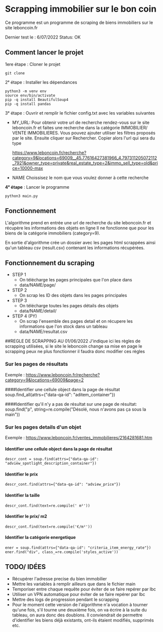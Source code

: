 # Scrapping immobilier sur le bon coin

Ce programme est un programme de scraping de biens immobiliers sur le site leboncoin.fr

Dernier test le : 6/07/2022
Status: OK

## Comment lancer le projet
1ere étape : Cloner le projet

    git clone

2ᵉ étape : Installer les dépendances 

    python3 -m venv env
    source env/bin/activate
    pip -q install BeautifulSoup4
    pip -q install pandas

3ᵉ étape : Ouvrir et remplir le fichier config.txt avec les variables suivantes
- MY_URL:
Pour obtenir votre url de recherche rendez-vous sur le site leboncoin.fr et faites une recherche dans la catégorie IMMOBILIER/ VENTE IMMOBILIERES. Vous pouvez ajouter utiliser les filtres proposés par le site. Ensuite cliquer sur Rechercher. Copier alors l'url qui sera du type

    https://www.leboncoin.fr/recherche?category=9&locations=69009__45.77616427381966_4.797311205072112_7921&owner_type=private&real_estate_type=2&immo_sell_type=old&price=10000-max

- NAME 
Choissisez le nom que vous voulez donner à cette recherche


**4ᵉ étape** : Lancer le programme

    python3 main.py

## Fonctionnement

L'algorithme prend en entrée une url de recherche du site leboncoin.fr et récupère les informations des objets en ligne
Il ne fonctionne que pour les biens de la catégorie immobiliers (category=9). 

En sortie d'algorithme crée un dossier avec les pages html scrappées ainsi qu'un tableau csv (result.csv) contenant les informations récupérées.

## Fonctionnement du scraping 

- STEP 1
  - On télécharge les pages principales que l'on place dans 
  - data/NAME/page/
- STEP 2 
  - On scrap les ID des objets dans les pages principales
- STEP 3
  - On télécharge toutes les pages détails des objets
  - data/NAME/detail/
- STEP 4 (PY)
  - On scrap l'ensemble des pages detail et on récupere les informations que l'on stock dans un tableau
  - data/NAME/resultat.csv


##REGLE DE SCRAPPING AU 01/06/2022
J'indique ici les règles de scrapping utilisées, si le site le leboncoin change sa mise en page le scrapping peux ne plus fonctionner il faudra donc modifier ces règles

### Sur les pages de résultats
Exemple : https://www.leboncoin.fr/recherche?category=9&locations=69009&page=2

####Identifier une cellule object dans la page de résultat
    soup.find_all(attrs={"data-qa-id": "aditem_container"})

####Identifier qu'il n'y a pas de résultat sur une page de résultat:
    soup.find("p", string=re.compile("Désolé, nous n'avons pas ça sous la main"))


### Sur les pages details d'un objet
Exemple : https://www.leboncoin.fr/ventes_immobilieres/2164281681.htm

#### Identifier une cellule object dans la page de résultat
    descr_cont = soup.find(attrs={"data-qa-id": "adview_spotlight_description_container"})

#### Identifier le prix
    descr_cont.find(attrs={"data-qa-id": "adview_price"})

#### Identifier la taille
    descr_cont.find(text=re.compile(' m²'))

#### Identifier le prix/ m2
    descr_cont.find(text=re.compile('€/m²'))

#### Identifier la catégorie energetique
    ener = soup.find(attrs={"data-qa-id": "criteria_item_energy_rate"})
    ener.find("div", class_=re.compile('styles_active'))


## TODO/ IDÉES
- Récupérer l'adresse precise du bien immobilier
- Mettre les variables à remplir ailleurs que dans le fichier main
- Temporiser entre chaque requête pour éviter de se faire repérer par lbc
- Utiliser un VPN automatique pour éviter de se faire repérer par lbc 
- Mettre des logs de progression pendant le scrapping
- Pour le moment cette version de l'algorithme n'a vocation à tourner qu'une fois, s'il tourne une deuxième fois, on va écrire à la suite du tableau, on aura donc des doublons. Il conviendrait de permettre d'identifier les biens déjà existants, ont-ils étaient modifiés, supprimés etc.